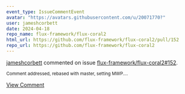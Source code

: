 ```yaml
---
event_type: IssueCommentEvent
avatar: "https://avatars.githubusercontent.com/u/20071770?"
user: jameshcorbett
date: 2024-04-18
repo_name: flux-framework/flux-coral2
html_url: https://github.com/flux-framework/flux-coral2/pull/152
repo_url: https://github.com/flux-framework/flux-coral2
---
```


<a href='https://github.com/jameshcorbett' target='_blank'>jameshcorbett</a> commented on issue <a href='https://github.com/flux-framework/flux-coral2/pull/152' target='_blank'>flux-framework/flux-coral2#152</a>.

<small>Comment addressed, rebased with master, setting MWP....</small>

<a href='https://github.com/flux-framework/flux-coral2/pull/152' target='_blank'>View Comment</a>